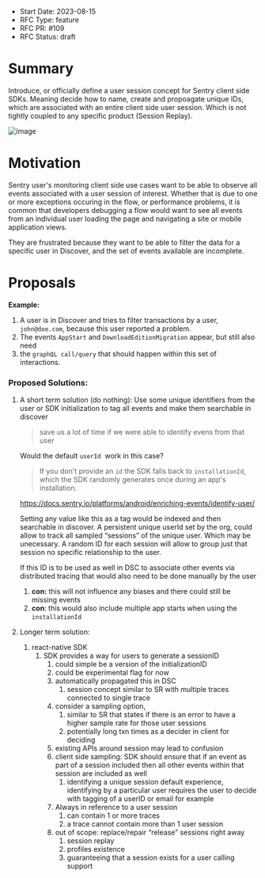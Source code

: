 - Start Date: 2023-08-15
- RFC Type: feature
- RFC PR: #109
- RFC Status: draft

# Summary

Introduce, or officially define a user session concept for Sentry client side SDKs. Meaning decide how to name, create and propoagate unique IDs,
which are associated with an entire client side user session. Which is not tightly coupled to any specific product (Session Replay).

![image](https://github.com/getsentry/rfcs/assets/47563310/b1d52974-4c4f-424d-a2c4-509e0d670294)


# Motivation

Sentry user's monitoring client side use cases want to be able to observe all events associated with a user session of interest.
Whether that is due to one or more exceptions occuring in the flow, or performance problems, it is common that developers debugging a flow
would want to see all events from an individual user loading the page and navigating a site or mobile application views. 

They are frustrated because they want to be able to filter the data for a specific user in Discover, 
and the set of events available are incomplete.

# Proposals

**Example:**

1. A user is in Discover and tries to filter transactions by a user, `john@doe.com`, because this user reported a problem.
2. The events `AppStart` and `DownloadEditionMigration` appear, but still also need
3. the `graphQL call/query` that should happen within this set of interactions.

### Proposed Solutions:

1. A short term solution (do nothing): Use some unique identifiers from the user or SDK initialization to tag all events and make them
   searchable in discover
    
    > save us a lot of time if we were able to identify evens from that user
    > 
    
    Would the default `userId`  work in this case?
    
    > If you don't provide an `id` the SDK falls back to `installationId`, which the SDK randomly generates once during an app's installation.
    > 
    
    https://docs.sentry.io/platforms/android/enriching-events/identify-user/
    
    Setting any value like this as a tag would be indexed and then searchable in discover. A persistent unique userId set by the org,
    could allow to track all sampled “sessions” of the unique user. Which may be unecessary. A random ID for each session will allow
    to group just that session no specific relationship to the user.
    
    If this ID is to be used as well in DSC to associate other events via distributed tracing that would also need to be done manually
    by the user
    
    1. **con:** this will not influence any biases and there could still be missing events
    2. **con**: this would also include multiple app starts when using the `installationId`

2. Longer term solution: 
    1. react-native SDK
        1. SDK provides a way for users to generate a sessionID 
            1. could simple be a version of the initializationID
            2. could be experimental flag for now
            3. automatically propagated this in DSC
                1. session concept similar to SR with multiple traces connected to single trace
            4. consider a sampling option, 
                1. similar to SR that states if there is an error to have a higher sample rate for those user sessions
                2. potentially long txn times as a decider in client for deciding
            5. existing APIs around session may lead to confusion
            6. client side sampling:  SDK should ensure that if an event as part of a session included then all other events within
               that session are included as well
                1. identifying a unique session default experience, identifying by a particular user requires the user to decide with
                   tagging of a userID or email for example
            8. Always in reference to a user session
                1. can contain 1 or more traces
                2. a trace cannot contain more than 1 user session
            9. out of scope: replace/repair “release” sessions right away
                1. session replay 
                2. profiles existence
                3. guaranteeing that a session exists for a user calling support

